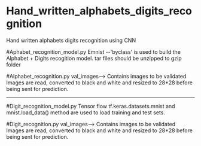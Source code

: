 # Hand_written_alphabets_digits_recognition
Hand written alphabets digits recognition using CNN

#Aphabet_recognition_model.py
Emnist --'byclass' is used to build the Alphabet + Digits recogition model.
tar files should be unzipped to gzip folder

#Alphabet_recognition.py
val_images--> Contains images to be validated
Images are read, converted to black and white and resized to 28*28 before being sent for prediction.

-----------------------------------------------------------------------------------
#Digit_recognition_model.py
Tensor flow tf.keras.datasets.mnist and mnist.load_data() method are used to load training and test sets.

#Digit_recognition.py
val_images--> Contains images to be validated
Images are read, converted to black and white and resized to 28*28 before being sent for prediction.
